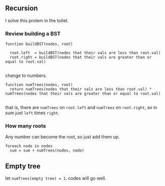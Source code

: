 ## Recursion 

I solve this prolem in the toilet.

### Review building a BST

```
function buildBST(nodes, root)
  
  root.left  = buildBST(nodes that their vals are less than root.val)
  root.right = buildBST(nodes that their vals are greater than or equal to root.val)
  
```

change to numbers.

```
function numTrees(nodes, root)
  return numTrees(nodes that their vals are less than root.val) * numTrees(nodes that their vals are greater than or equal to root.val)
  
```

that is, there are `numTrees` on `root.left` and `numTrees` on `root.right`, so in sum just `left` times `right`.

### How many roots

Any number can become the root, so just add them up.

```
foreach node in nodes
  sum = sum + numTrees(nodes, node)

```


## Empty tree

let `numTrees(empty tree) = 1`. codes will go well.




